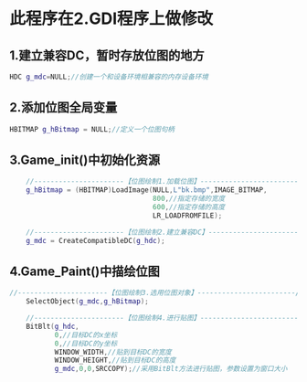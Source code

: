 # **此程序在2.GDI程序上做修改**

## 1.建立兼容DC，暂时存放位图的地方

````c++
HDC g_mdc=NULL;//创建一个和设备环境相兼容的内存设备环境
````



## 2.添加位图全局变量

````c++
HBITMAP g_hBitmap = NULL;//定义一个位图句柄
````

## 3.Game_init()中初始化资源

````c++
	//----------------------【位图绘制1.加载位图】------------------------//
	g_hBitmap = (HBITMAP)LoadImage(NULL,L"bk.bmp",IMAGE_BITMAP,
                                   800,//指定存储的宽度
                                   600,//指定存储的高度
                                   LR_LOADFROMFILE);

	//----------------------【位图绘制2.建立兼容DC】------------------------//
	g_mdc = CreateCompatibleDC(g_hdc);
````



## 4.Game_Paint()中描绘位图

````c++
//----------------------【位图绘制3.选用位图对象】------------------------//
	SelectObject(g_mdc,g_hBitmap);

	//----------------------【位图绘制4.进行贴图】------------------------//
	BitBlt(g_hdc,
           0,//目标DC的x坐标
           0,//目标DC的y坐标
           WINDOW_WIDTH,//贴到目标DC的宽度
           WINDOW_HEIGHT,//贴到目标DC的高度
           g_mdc,0,0,SRCCOPY);//采用BitBlt方法进行贴图，参数设置为窗口大小
````

